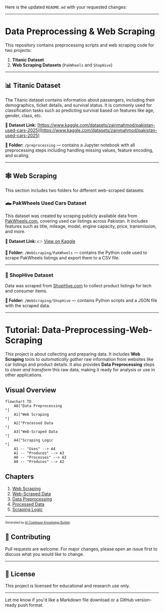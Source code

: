 Here is the updated `README.md` with your requested changes:

---

#  Data Preprocessing &  Web Scraping 

This repository contains preprocessing scripts and web scraping code for two projects:

1. **Titanic Dataset**
2. **Web Scraping Datasets** (`PakWheels` and `ShopHive`)

---

## 📊 Titanic Dataset

The Titanic dataset contains information about passengers, including their demographics, ticket details, and survival status.
It is commonly used for classification tasks such as predicting survival based on features like age, gender, class, etc.

**🔗 Dataset Link:**
[https://www.kaggle.com/datasets/zainmahmod/pakistan-used-cars-2025](https://www.kaggle.com/datasets/zainmahmod/pakistan-used-cars-2025)

**📁 Folder:**
`/preprocessing` — contains a Jupyter notebook with all preprocessing steps including handling missing values, feature encoding, and scaling.

---

## 🕸️ Web Scraping

This section includes two folders for different web-scraped datasets:

### 🛻 PakWheels Used Cars Dataset

This dataset was created by scraping publicly available data from [PakWheels.com](https://www.pakwheels.com), covering used car listings across Pakistan.
It includes features such as title, mileage, model, engine capacity, price, transmission, and more.

**🔗 Dataset Link:**
👉 [View on Kaggle](https://www.kaggle.com/datasets/zainmahmod/pakistan-used-cars-2025)

**📁 Folder:**
`/WebScraping/PakWheels` — contains the Python code used to scrape PakWheels listings and export them to a CSV file.

---

### 🛒 ShopHive Dataset

Data was scraped from [ShopHive.com](https://www.shophive.com) to collect product listings for tech and consumer items.

**📁 Folder:**
`/WebScraping/ShopHive` — contains Python scripts and a JSON file with the scraped data.

---
# Tutorial: Data-Preprocessing-Web-Scraping

This project is about collecting and preparing data.
It includes **Web Scraping** tools to *automatically gather* raw information from websites like car listings and product details.
It also provides **Data Preprocessing** steps to *clean and transform* this raw data, making it ready for analysis or use in other applications.


## Visual Overview

```mermaid
flowchart TD
    A0["Data Preprocessing
"]
    A1["Web Scraping
"]
    A2["Processed Data
"]
    A3["Web-Scraped Data
"]
    A4["Scraping Logic
"]
    A1 -- "Uses" --> A4
    A1 -- "Produces" --> A3
    A0 -- "Processes" --> A3
    A0 -- "Produces" --> A2
```

## Chapters

1. [Web Scraping
](01_web_scraping_.md)
2. [Web-Scraped Data
](02_web_scraped_data_.md)
3. [Data Preprocessing
](03_data_preprocessing_.md)
4. [Processed Data
](04_processed_data_.md)
5. [Scraping Logic
](05_scraping_logic_.md)

---

<sub><sup>Generated by [AI Codebase Knowledge Builder](https://github.com/The-Pocket/Tutorial-Codebase-Knowledge).</sup></sub>
## 🤝 Contributing

Pull requests are welcome. For major changes, please open an issue first to discuss what you would like to change.

---

## 📄 License

This project is licensed for educational and research use only.

---

Let me know if you'd like a Markdown file download or a GitHub version-ready push format.
